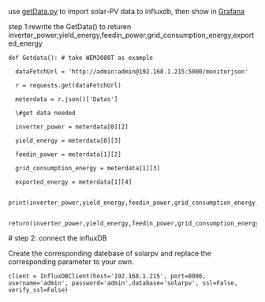 use [getData.py](getData.py) to import solar-PV data to influxdb, then show in [Grafana](https://grafana.com/grafana/dashboards/13295)



 step 1:rewrite the GetData() to returen inverter_power,yield_energy,feedin_power,grid_consumption_energy,exported_energy

```
def Getdata(): # take WEM3080T as example

  dataFetchUrl = 'http://admin:admin@192.168.1.215:5000/monitorjson'

  r = requests.get(dataFetchUrl)

  meterdata = r.json()['Datas']

  \#get data needed

  inverter_power = meterdata[0][2]

  yield_energy = meterdata[0][3]

  feedin_power = meterdata[1][2]

  grid_consumption_energy = meterdata[1][3]

  exported_energy = meterdata[1][4]

  print(inverter_power,yield_energy,feedin_power,grid_consumption_energy,exported_energy)

  return(inverter_power,yield_energy,feedin_power,grid_consumption_energy,exported_energy)
```



\# step 2: connect the influxDB 

Create the corresponding datebase of solarpv and replace the corresponding parameter to your own.

```
client = InfluxDBClient(host='192.168.1.215', port=8086, username='admin', password='admin',database='solarpv', ssl=False, verify_ssl=False)
```

